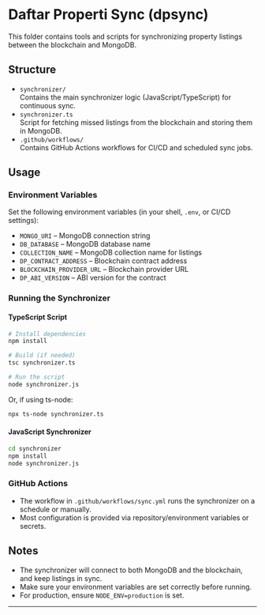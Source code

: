 # Daftar Properti Sync (dpsync)

This folder contains tools and scripts for synchronizing property listings between the blockchain and MongoDB.

## Structure

- `synchronizer/`  
  Contains the main synchronizer logic (JavaScript/TypeScript) for continuous sync.
- `synchronizer.ts`  
  Script for fetching missed listings from the blockchain and storing them in MongoDB.
- `.github/workflows/`  
  Contains GitHub Actions workflows for CI/CD and scheduled sync jobs.

## Usage

### Environment Variables

Set the following environment variables (in your shell, `.env`, or CI/CD settings):

- `MONGO_URI` – MongoDB connection string
- `DB_DATABASE` – MongoDB database name
- `COLLECTION_NAME` – MongoDB collection name for listings
- `DP_CONTRACT_ADDRESS` – Blockchain contract address
- `BLOCKCHAIN_PROVIDER_URL` – Blockchain provider URL
- `DP_ABI_VERSION` – ABI version for the contract

### Running the Synchronizer

#### TypeScript Script

```bash
# Install dependencies
npm install

# Build (if needed)
tsc synchronizer.ts

# Run the script
node synchronizer.js
```

Or, if using ts-node:

```bash
npx ts-node synchronizer.ts
```

#### JavaScript Synchronizer

```bash
cd synchronizer
npm install
node synchronizer.js
```

### GitHub Actions

- The workflow in `.github/workflows/sync.yml` runs the synchronizer on a schedule or manually.
- Most configuration is provided via repository/environment variables or secrets.

## Notes

- The synchronizer will connect to both MongoDB and the blockchain, and keep listings in sync.
- Make sure your environment variables are set correctly before running.
- For production, ensure `NODE_ENV=production` is set.

---